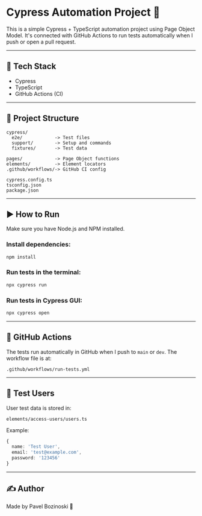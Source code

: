 
# Cypress Automation Project 🚀

This is a simple Cypress + TypeScript automation project using Page Object Model. It's connected with GitHub Actions to run tests automatically when I push or open a pull request.

---

## 🔧 Tech Stack

- Cypress
- TypeScript
- GitHub Actions (CI)

---

## 📁 Project Structure

```
cypress/
  e2e/            -> Test files
  support/        -> Setup and commands
  fixtures/       -> Test data

pages/            -> Page Object functions
elements/         -> Element locators
.github/workflows/-> GitHub CI config

cypress.config.ts
tsconfig.json
package.json
```

---

## ▶️ How to Run

Make sure you have Node.js and NPM installed.

### Install dependencies:

```bash
npm install
```

### Run tests in the terminal:

```bash
npx cypress run
```

### Run tests in Cypress GUI:

```bash
npx cypress open
```

---

## 🔁 GitHub Actions

The tests run automatically in GitHub when I push to `main` or `dev`. The workflow file is at:

```
.github/workflows/run-tests.yml
```

---

## 👤 Test Users

User test data is stored in:

```
elements/access-users/users.ts
```

Example:
```ts
{
  name: 'Test User',
  email: 'test@example.com',
  password: '123456'
}
```

---

## ✍️ Author

Made by Pavel Bozinoski 🙂
